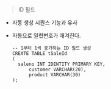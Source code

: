 > ID 필드

* 자동 생성 시퀀스 기능과 유사

* 자동으로 일련번호가 매겨진다.

  ```MSSQL
  -- 1부터 1씩 증가하는 ID 필드 생성
  CREATE TABLE tSaleId
  (
  	saleno INT IDENTITY PRIMARY KEY,
    	customer VARCHAR(20),
    	product	VARCHAR(30)
  );
  ```
